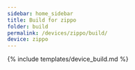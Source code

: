 ```yaml
---
sidebar: home_sidebar
title: Build for zippo
folder: build
permalink: /devices/zippo/build/
device: zippo
---
```

{% include templates/device_build.md %}

